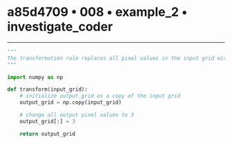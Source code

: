 # a85d4709 • 008 • example_2 • investigate_coder

---
```python
"""
The transformation rule replaces all pixel values in the input grid with the value 3, effectively changing the entire grid to green.
"""

import numpy as np

def transform(input_grid):
    # initialize output_grid as a copy of the input grid
    output_grid = np.copy(input_grid)

    # change all output pixel values to 3
    output_grid[:] = 3

    return output_grid
```
